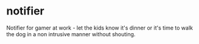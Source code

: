 # notifier
Notifier for gamer at work - let the kids know it's dinner or it's time to walk the dog in a non intrusive manner without shouting. 
